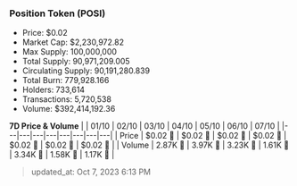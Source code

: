 
  ### Position Token (POSI)
  - Price: $0.02
  - Market Cap: $2,230,972.82
  - Max Supply: 100,000,000
  - Total Supply: 90,971,209.005
  - Circulating Supply: 90,191,280.839
  - Total Burn: 779,928.166
  - Holders: 733,614
  - Transactions: 5,720,538
  - Volume: $392,414,192.36

  **7D Price & Volume**
  | | 01&#x2F;10 | 02&#x2F;10 | 03&#x2F;10 | 04&#x2F;10 | 05&#x2F;10 | 06&#x2F;10 | 07&#x2F;10 |
  |---|---|---|---|---|---|---|---|
  | Price | $0.02 🚀 | $0.02 🔻 | $0.02 🚀 | $0.02 🚀 | $0.02 🔻 | $0.02 🚀 | $0.02 🔻 |
  | Volume | 2.87K 🚀 | 3.97K 🚀 | 3.23K 🔻 | 1.61K 🔻 | 3.34K 🚀 | 1.58K 🔻 | 1.17K 🔻 |

  > updated_at: Oct 7, 2023 6:13 PM
